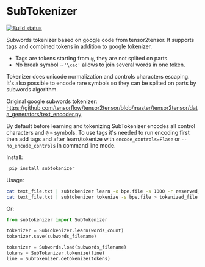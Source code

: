 # SubTokenizer
[![Build status](https://travis-ci.org/kovalevfm/SubTokenizer.svg?master)](https://travis-ci.org/kovalevfm)

Subwords tokenizer based on google code from tensor2tensor. It supports tags and combined tokens in addition to google tokenizer.
* Tags are tokens starting from `@`, they are not splited on parts.
* No break symbol `¬` `'\xac'` allows to join several words in one token.

Tokenizer does unicode normalization and controls characters escaping. It's also possible to encode rare symbols so they can be splited on parts by subwords algorithm.

Original google subwords tokenizer: https://github.com/tensorflow/tensor2tensor/blob/master/tensor2tensor/data_generators/text_encoder.py

By default before learning and tokenizing SubTokenizer encodes all control characters and `@` `¬` symbols. To use tags it's needed to run encoding first then add tags and after learn/tokenize with `encode_controls=Flase` or `--no_encode_controls` in command line mode.

Install:
```bash
 pip install subtokenizer
```

Usage:
```bash
cat text_file.txt | subtokenizer learn -o bpe.file -s 1000 -r reserved_tokens.txt
cat text_file.txt | subtokenizer tokenize -s bpe.file > tokenized_file.txt
```
Or:
```python
from subtokenizer import SubTokenizer

tokenizer = SubTokenizer.learn(words_count)
tokenizer.save(subwords_filename)

tokenizer = Subwords.load(subwords_filename)
tokens = SubTokenizer.tokenize(line)
line = SubTokenizer.detokenize(tokens)

```

